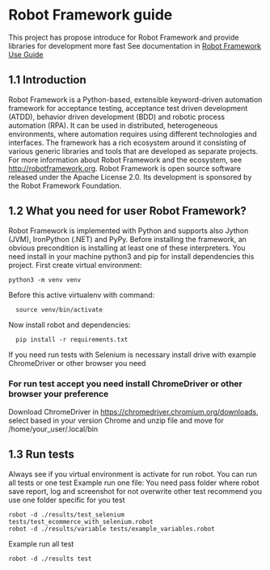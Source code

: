 # Robot Framework guide
This project has propose introduce for Robot Framework and provide libraries for development more fast 
See documentation in [Robot Framework Use Guide](https://robotframework.org/robotframework/latest/RobotFrameworkUserGuide.html#introduction)

## 1.1   Introduction
Robot Framework is a Python-based, extensible keyword-driven automation framework for acceptance testing, acceptance test driven development (ATDD), behavior driven development (BDD) and robotic process automation (RPA). It can be used in distributed, heterogeneous environments, where automation requires using different technologies and interfaces.
The framework has a rich ecosystem around it consisting of various generic libraries and tools that are developed as separate projects. For more information about Robot Framework and the ecosystem, see http://robotframework.org.
Robot Framework is open source software released under the Apache License 2.0. Its development is sponsored by the Robot Framework Foundation.

## 1.2 What you need for user Robot Framework?
Robot Framework is implemented with Python and supports also Jython (JVM), IronPython (.NET) and PyPy. Before installing the framework, an obvious precondition is installing at least one of these interpreters.
You need install in your machine python3 and pip for install dependencies this project.
First create virtual environment:

    python3 -m venv venv
   
 Before this active virtualenv with command:
 
      source venv/bin/activate 
     
 Now install robot and dependencies:
      
      pip install -r requirements.txt
      
 If you need run tests with Selenium is necessary install drive with example ChromeDriver or other browser you need
 ### For run test accept you need install ChromeDriver or other browser your preference 
Download ChromeDriver in https://chromedriver.chromium.org/downloads,
select based in your version Chrome and unzip file and move for /home/your_user/.local/bin

## 1.3 Run tests
Always see if you virtual environment is activate for run robot.
You can run all tests or one test
Example run one file:
You need pass folder where robot save report, log and screenshot  for not overwrite other test recommend you use
one folder specific for you test 

    robot -d ./results/test_selenium tests/test_ecommerce_with_selenium.robot
    robot -d ./results/variable tests/example_variables.robot  

Example run all test
    
    robot -d ./results test

